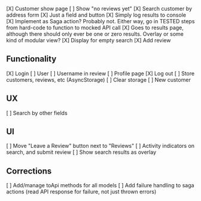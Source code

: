 [X] Customer show page
[ ] Show "no reviews yet"
[X] Search customer by address form
[X] Just a field and button
[X] Simply log results to console
[X] Implement as Saga action? Probably not. Either way, go in TESTED steps from hard-code to function to mocked API call
[X] Goes to results page, although there should only ever be one or zero results. Overlay or some kind of modular view?
[X] Display for empty search
[X] Add review

## Functionality

[X] Login
[ ] User
[ ] Username in review
[ ] Profile page
[X] Log out
[ ] Store customers, reviews, etc (AsyncStorage)
[ ] Clear storage
[ ] New customer

## UX

[ ] Search by other fields

## UI

[ ] Move "Leave a Review" button next to "Reviews"
[ ] Activity indicators on search, and submit review
[ ] Show search results as overlay

## Corrections

[ ] Add/manage toApi methods for all models
[ ] Add failure handling to saga actions (read API response for failure, not just thrown errors)
